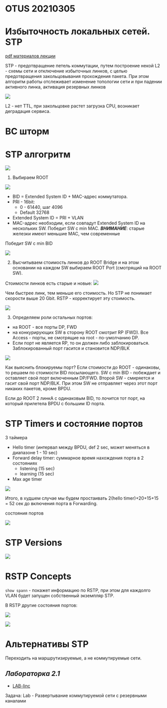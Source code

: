 # OTUS 20210305
# Избыточность локальных сетей. STP

[pdf материалов лекции](OTUS_3_STP-1801_20210309.pdf)

STP - предотвращение петель коммутации, путем построение некой L2 - схемы сети и отключение избыточных линков, с целью предотвращения закольцовывания прохождения пакета. При этом алгоритм работы отслеживает изменение топологии сети и при падении активного линка, активация резервных линков

![](pictures\01.jpg)

L2 - нет TTL, при закольцовке растет загрузка CPU, возникает деградация сервиса.

# BC шторм

# STP алгогритм
![](pictures\02.jpg)

1. Выбираем ROOT

![](pictures\03.jpg)

- BID = Extended System ID + MAC-адрес коммутатора. 
- PRI - 16bit:
   - 0 - 61440, шаг 4096
   - Default 32768
- Extended System ID =  PRI + VLAN
- MAC-адрес необходим, если совпадут Extended System ID на нескольких SW. Победит SW с min MAC. ___ВНИМАНИЕ___: старые железки имеют меньшие MAC, чем современные

Победит SW с min BID 

![](pictures\04.jpg)

2. Высчитываем стоимость линков до ROOT Bridge и на этом основании на каждом SW выбираем ROOT Port (смотрящий на ROOT SW).

Стоимости линков есть старые и новые:
![](pictures\05.jpg)

Чем быстрее линк, тем меньше его стоимость. Но STP не понимает скорости выше 20 Gbit. RSTP - корректирует эту стоимость.

![](pictures\06.jpg)

3. Определяем роли остальных портов:
- на ROOT - все порты DP, FWD
- на конкурирующих SW в сторону ROOT смотрит RP (FWD). Все Access - порты, не смотрящие на root - по-умолчанию DP.
- Если порт не является RP, то он должен либо заблокироваться. Заблокированный порт гасится и становится NDP/BLK

![](pictures\07.jpg)

Как выяснить блокируемы порт? 
Если стоимости до ROOT - одинаковы, то решаем по стоимости BID посылающего. SW с min BID - побеждает и оставляет свой порт включенным DP/FWD. Второй SW - смиряется и гасит свой порт NDP/BLK. При этом SW не отправляет через этот порт никаких пакетов, кроме BPDU.

Если до ROOT 2 линкА с одинаковым BID, то лочится тот порт, на который прилетела BPDU с большим ID порта.


# STP Timers и состояние портов
3 таймера
- Hello timer (интервал между BPDU, def 2 sec, может меняться в диапазоне 1 - 10 sec)
- Forward delay timer: суммарное время нахождения порта в 2 состояниях
   - listening (15 sec)
   - learning (15 sec) 
- Max age timer

![](pictures\08.jpg)

Итого, в худшем случае мы будем простаивать 2(hello timer)+20+15+15 = 52 сек до включения порта в Forwarding.

состояния портов

![](pictures\09.jpg)

# STP Versions

![](pictures\10.jpg)

# RSTP Concepts
```show spann``` - покажет информацию по RSTP, при этом для каждолго VLAN будет запущен собственный экземпляр STP. 

В RSTP другие состояния портов:

![](pictures\11.jpg)


![](pictures\12.jpg)

# Альтернативы STP
Переходить на маршрутизируемые, а не коммутируемые сети.

## ___Лабораторка 2.1___

- [LAB-linc](lab02/README.MD)

Задача: Lab - Развертывание коммутируемой сети с резервными каналами